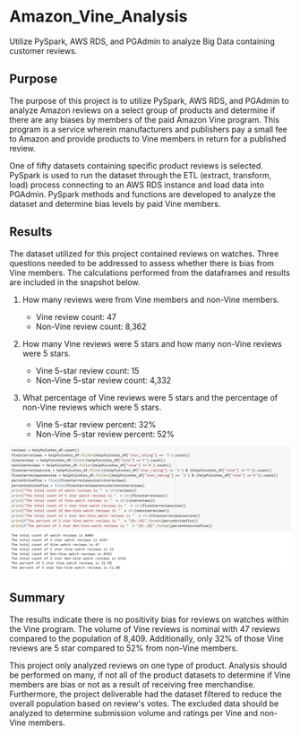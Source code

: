 # Amazon_Vine_Analysis

Utilize PySpark, AWS RDS, and PGAdmin to analyze Big Data containing customer reviews.

## Purpose

The purpose of this project is to utilize PySpark, AWS RDS, and PGAdmin to analyze Amazon reviews on a select group of products and determine if there are any biases by members of the paid Amazon Vine program.  This program is a service wherein manufacturers and publishers pay a small fee to Amazon and provide products to Vine members in return for a published review.

One of fifty datasets containing specific product reviews is selected.  PySpark is used to run the dataset through the ETL (extract, transform, load) process connecting to an AWS RDS instance and load data into PGAdmin.  PySpark methods and functions are developed to analyze the dataset and determine bias levels by paid Vine members. 

## Results

The dataset utilized for this project contained reviews on watches.  Three questions needed to be addressed to assess whether there is bias from Vine members.  The calculations performed from the dataframes and results are included in the snapshot below. 

1) How many reviews were from Vine members and non-Vine members.
	* Vine review count:	    47		 
	* Non-Vine review count: 8,362	

2) How many Vine reviews were 5 stars and how many non-Vine reviews were 5 stars.
	* Vine 5-star review count:	     15		 
	* Non-Vine 5-star review count: 4,332	

3) What percentage of Vine reviews were 5 stars and the percentage of non-Vine reviews which were 5 stars.  
	* Vine 5-star review percent:	    32%		 
	* Non-Vine 5-star review percent: 52%	

![Calculations.png](https://github.com/dschul01/Amazon_Vine_Analysis/blob/main/Resources/Calculations.png)

## Summary

The results indicate there is no positivity bias for reviews on watches within the Vine program.  The volume of Vine reviews is nominal with 47 reviews compared to the population of 8,409.  Additionally, only 32% of those Vine reviews are 5 star compared to 52% from non-Vine members.

This project only analyzed reviews on one type of product.  Analysis should be performed on many, if not all of the product datasets to determine if Vine members are bias or not as a result of receiving free merchandise.  Furthermore, the project deliverable had the dataset filtered to reduce the overall population based on review's votes.  The excluded data should be analyzed to determine submission volume and ratings per Vine and non-Vine members. 